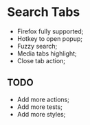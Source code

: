 # Search Tabs

- Firefox fully supported;
- Hotkey to open popup;
- Fuzzy search;
- Media tabs highlight;
- Close tab action;


## TODO

- Add more actions;
- Add more tests;
- Add more styles;
